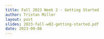 ```yaml
---
title: Fall 2023 Week 2 - Getting Started
author: Tristan Miller
layout: post
slides: 2023-fall-w02-getting-started.pdf
date: 2023-09-08
---
```


